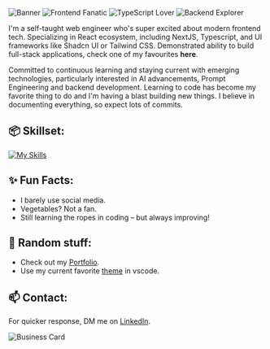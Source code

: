 ![Banner](https://i.imgur.com/J6G2gb2.png)
![Frontend Fanatic](https://img.shields.io/badge/Frontend-Fanatic-f94d5c?style=flat&logo=html5&logoColor=white) ![TypeScript Lover](https://img.shields.io/badge/TypeScript-Lover-3178C6?style=flat&logo=typescript&logoColor=white) ![Backend Explorer](https://img.shields.io/badge/Backend-Explorer-ff7675?style=flat&logo=node.js&logoColor=white)

I'm a self-taught web engineer who's super excited about modern frontend tech. Specializing in React ecosystem, including NextJS, Typescript, and UI frameworks like Shadcn UI or Tailwind CSS. Demonstrated ability to build full-stack applications, check one of my favourites **here**. 

Committed to continuous learning and staying current with emerging technologies, particularly interested in AI advancements, Prompt Engineering and backend development. Learning to code has become my favorite thing to do and I'm having a blast building new things. I believe in documenting everything, so expect lots of commits.

## 📦 Skillset:
[![My Skills](https://skillicons.dev/icons?i=html,css,js,ts,react,nextjs,redux,tailwind,figma,jest,graphql,git)](https://skillicons.dev)

## ✨ Fun Facts:
- I barely use social media.
- Vegetables? Not a fan.
- Still learning the ropes in coding – but always improving!

## 🎨 Random stuff:
- Check out my [Portfolio](https://dan0.dev).
- Use my current favorite [theme](https://marketplace.visualstudio.com/items?itemName=astro-build.houston) in vscode.

## 📫 Contact:
For quicker response, DM me on [LinkedIn](http://linkedin.com).

![Business Card](https://i.imgur.com/09rs5Ch.png)
